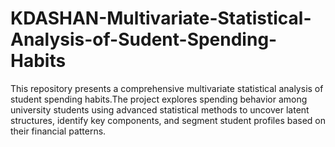 # KDASHAN-Multivariate-Statistical-Analysis-of-Sudent-Spending-Habits
This repository presents a comprehensive multivariate statistical analysis of student spending habits.The project explores spending behavior among university students using advanced statistical methods to uncover latent structures, identify key components, and segment student profiles based on their financial patterns.

